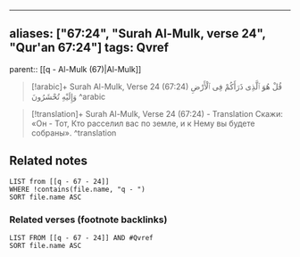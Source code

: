 
---
aliases: ["67:24", "Surah Al-Mulk, verse 24", "Qur'an 67:24"]
tags: Qvref
---

parent:: [[q - Al-Mulk (67)|Al-Mulk]]

> [!arabic]+ Surah Al-Mulk, Verse 24 (67:24)
> <span class="quran-arabic">قُلْ هُوَ ٱلَّذِى ذَرَأَكُمْ فِى ٱلْأَرْضِ وَإِلَيْهِ تُحْشَرُونَ</span>
^arabic

> [!translation]+ Surah Al-Mulk, Verse 24 (67:24) - Translation
> Скажи: «Он - Тот, Кто расселил вас по земле, и к Нему вы будете собраны».
^translation



## Related notes
```dataview
LIST from [[q - 67 - 24]]
WHERE !contains(file.name, "q - ")
SORT file.name ASC
```

### Related verses (footnote backlinks)
```dataview
LIST FROM [[q - 67 - 24]] AND #Qvref
SORT file.name ASC
```

